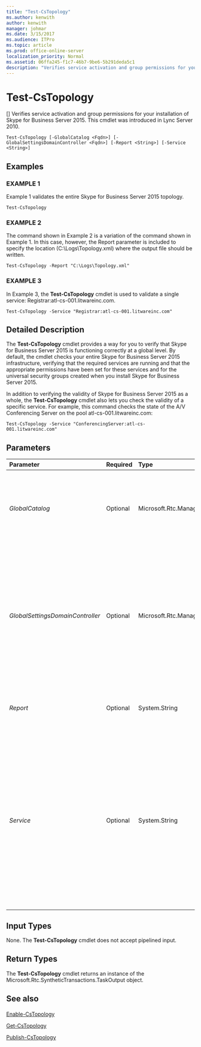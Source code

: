 ```yaml
---
title: "Test-CsTopology"
ms.author: kenwith
author: kenwith
manager: johmar
ms.date: 3/15/2017
ms.audience: ITPro
ms.topic: article
ms.prod: office-online-server
localization_priority: Normal
ms.assetid: 06ffa245-f1c7-46b7-9be6-5b291deda5c1
description: "Verifies service activation and group permissions for your installation of Skype for Business Server 2015. This cmdlet was introduced in Lync Server 2010."
---
```


# Test-CsTopology
[]
Verifies service activation and group permissions for your installation of Skype for Business Server 2015. This cmdlet was introduced in Lync Server 2010.
  
```
Test-CsTopology [-GlobalCatalog <Fqdn>] [-GlobalSettingsDomainController <Fqdn>] [-Report <String>] [-Service <String>]

```

## Examples

### EXAMPLE 1

Example 1 validates the entire Skype for Business Server 2015 topology.
  
```
Test-CsTopology
```

### EXAMPLE 2

The command shown in Example 2 is a variation of the command shown in Example 1. In this case, however, the Report parameter is included to specify the location (C:\Logs\Topology.xml) where the output file should be written.
  
```
Test-CsTopology -Report "C:\Logs\Topology.xml"
```

### EXAMPLE 3

In Example 3, the **Test-CsTopology** cmdlet is used to validate a single service: Registrar:atl-cs-001.litwareinc.com.
  
```
Test-CsTopology -Service "Registrar:atl-cs-001.litwareinc.com"
```

## Detailed Description

The **Test-CsTopology** cmdlet provides a way for you to verify that Skype for Business Server 2015 is functioning correctly at a global level. By default, the cmdlet checks your entire Skype for Business Server 2015 infrastructure, verifying that the required services are running and that the appropriate permissions have been set for these services and for the universal security groups created when you install Skype for Business Server 2015.
  
In addition to verifying the validity of Skype for Business Server 2015 as a whole, the **Test-CsTopology** cmdlet also lets you check the validity of a specific service. For example, this command checks the state of the A/V Conferencing Server on the pool atl-cs-001.litwareinc.com:
  
 `Test-CsTopology -Service "ConferencingServer:atl-cs-001.litwareinc.com"`
  
## Parameters

|**Parameter**|**Required**|**Type**|**Description**|
|:-----|:-----|:-----|:-----|
| _GlobalCatalog_ <br/> |Optional  <br/> |Microsoft.Rtc.Management.Deploy.Fqdn  <br/> |Fully qualified domain name (FQDN) of a global catalog server in your domain. This parameter is not required if you are running the **Test-CsTopology** cmdlet on a computer with an account in your domain. <br/> |
| _GlobalSettingsDomainController_ <br/> |Optional  <br/> |Microsoft.Rtc.Management.Deploy.Fqdn  <br/> |FQDN of a domain controller where global settings are stored. If global settings are stored in the System container in Active Directory Domain Services, then this parameter must point to the root domain controller. If global settings are stored in the Configuration container, then any domain controller can be used and this parameter can be omitted.  <br/> |
| _Report_ <br/> |Optional  <br/> |System.String  <br/> |Enables you to specify a file path for the log file created when the cmdlet runs. For example: -Report "C:\Logs\Topology.html"  <br/> |
| _Service_ <br/> |Optional  <br/> |System.String  <br/> |When present, the **Test-CsTopology** cmdlet limits its validation checks to the specified service. (Note that you can only specify one service at a time when using the Service parameter.) Services should be specified using the appropriate service ID; for example, this syntax refers to the Registrar service on the atl-cs-001.litwareinc.com pool: <br/>  `-Service "Registrar:atl-cs-001.litwareinc.com"` <br/> If this parameter is not included then the entire topology will be validated.  <br/> |
   
## Input Types

None. The **Test-CsTopology** cmdlet does not accept pipelined input.
  
## Return Types

The **Test-CsTopology** cmdlet returns an instance of the Microsoft.Rtc.SyntheticTransactions.TaskOutput object.
  
## See also

#### 

[Enable-CsTopology](enable-cstopology.md)
  
[Get-CsTopology](get-cstopology.md)
  
[Publish-CsTopology](publish-cstopology.md)

